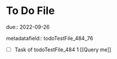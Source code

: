 # To Do File

due:: 2022-09-26

metadatafield:: todoTestFile_484_76

- [ ] Task of todoTestFile_484 1 [[Query me]]
